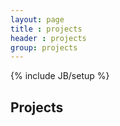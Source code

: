 ```yaml
---
layout: page
title : projects
header : projects
group: projects
---
```

{% include JB/setup %}

## Projects
